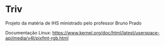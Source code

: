 # Triv
Projeto da matéria de IHS ministrado pelo professor Bruno Prado

Documentação Linux:
https://www.kernel.org/doc/html/latest/userspace-api/media/v4l/pixfmt-rgb.html
